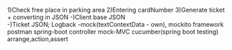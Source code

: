 1)Check free place in parking area
2)Entering cardNumber 
3)Generate ticket + converting in JSON
-)Client base JSON  
-)Ticket JSON;
Logback
-mock(textContextData - own), mockito framework
postman
spring-boot
controller
mock-MVC
cucumber(spring boot testing)
arrange,action,assert
